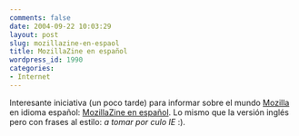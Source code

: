 ```yaml
---
comments: false
date: 2004-09-22 10:03:29
layout: post
slug: mozillazine-en-espaol
title: MozillaZine en español
wordpress_id: 1990
categories:
- Internet
---
```


Interesante iniciativa (un poco tarde) para informar sobre el mundo [Mozilla](http://www.mozilla.org) en idioma español: [MozillaZine en español](http://www.mozillaes.org/mozillazine/index.php?2004/08/10/3-se-lanza-mozillazine-en-espanol). Lo mismo que la versión inglés pero con frases al estilo: _a tomar por culo IE_ :).




 
